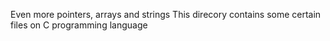Even more pointers, arrays and strings This direcory contains some certain files on C programming language
